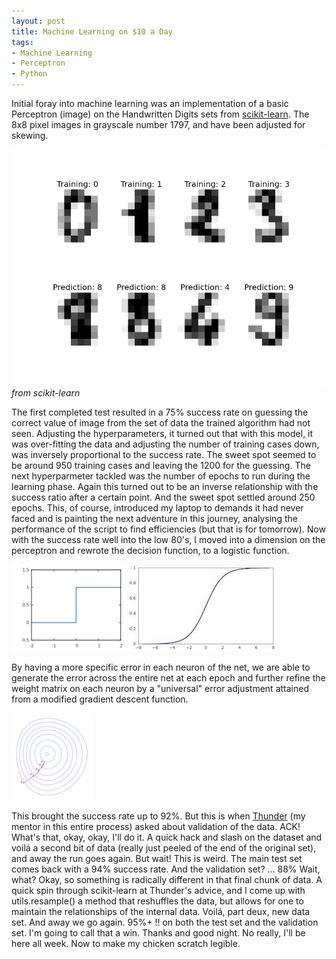 ```yaml
---
layout: post
title: Machine Learning on $10 a Day
tags:
- Machine Learning
- Perceptron
- Python
---
```


Initial foray into machine learning was an implementation of a basic Perceptron (image) on the Handwritten Digits sets from [scikit-learn](http://scikit-learn.org).  The 8x8 pixel images in grayscale number 1797, and have been adjusted for skewing.  
  
[![Handwritten digits](/images/digits.png)](http://scikit-learn.org)*from scikit-learn*


 The first completed test resulted in a 75% success rate on guessing the correct value of image from the set of data the trained algorithm had not seen.  Adjusting the hyperparameters, it turned out that with this model, it was over-fitting the data and adjusting the number of training cases down, was inversely proportional to the success rate.  The sweet spot seemed to be around 950 training cases and leaving the 1200 for the guessing. 
   The next hyperparmeter tackled was the number of epochs to run during the learning phase.  Again this turned out to be an inverse relationship with the success ratio after a certain point.  And the sweet spot settled around 250 epochs.  This, of course, introduced my laptop to demands it had never faced and is painting the next adventure in this journey, analysing the performance of the script to find efficiencies (but that is for tomorrow).
     Now with the success rate well into the low 80's, I moved into a dimension on the perceptron and rewrote the decision function, to a logistic function.

![Step Function](/images/step.png)![Sigmoid Function](/images/sigmoid.jpg)

   By having a more specific error in each neuron of the net, we are able to generate the error across the entire net at each epoch and further refine the weight matrix on each neuron by a "universal" error adjustment attained from a modified gradient descent function.  

![Gradient Descent](/images/gradient.png)

This brought the success rate up to 92%.  But this is when [Thunder](https://thundershiviah.github.io) (my mentor in this entire process) asked about validation of the data.  ACK! What's that, okay, okay, I'll do it.  A quick hack and slash on the dataset and voilá a second bit of data (really just peeled of the end of the original set), and away the run goes again.  But wait!  This is weird.  The main test set comes back with a 94% success rate.  And the validation set? ... 88%  Wait, what?  Okay, so something is radically different in that final chunk of data.  A quick spin through scikit-learn at Thunder's advice, and I come up with utils.resample() a method that reshuffles the data, but allows for one to maintain the relationships of the internal data.  Voilá, part deux, new data set.  And away we go again.  95%+ !! on both the test set and the validation set.  I'm going to call that a win.  Thanks and good night.  No really, I'll be here all week.  Now to make my chicken scratch legible.